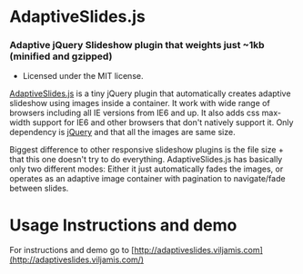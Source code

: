 # AdaptiveSlides.js 
### Adaptive jQuery Slideshow plugin that weights just ~1kb (minified and gzipped)

 - Licensed under the MIT license.

[AdaptiveSlides.js](http://adaptiveslides.viljamis.com/) is a tiny jQuery plugin that automatically creates adaptive slideshow using images inside a container. It work with wide range of browsers including all IE versions from IE6 and up. It also adds css max-width support for IE6 and other browsers that don't natively support it. Only dependency is [jQuery](http://jquery.com/) and that all the images are same size.

Biggest difference to other responsive slideshow plugins is the file size + that this one doesn't try to do everything. AdaptiveSlides.js has basically only two different modes: Either it just automatically fades the images, or operates as an adaptive image container with pagination to navigate/fade between slides.

Usage Instructions and demo
======

For instructions and demo go to [http://adaptiveslides.viljamis.com](http://adaptiveslides.viljamis.com/)